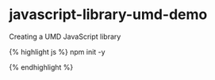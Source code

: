# javascript-library-umd-demo
Creating a UMD JavaScript library



{% highlight js %}
npm init -y

{% endhighlight %}